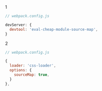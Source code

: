1
```javascript
// webpack.config.js

devServer: {
  devtool: 'eval-cheap-module-source-map',
}
```

2
```javascript
// webpack.config.js

{
  loader: 'css-loader',
  options: {
    sourceMap: true,
  }
},
```